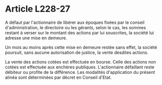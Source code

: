 # Article L228-27

A défaut par l'actionnaire de libérer aux époques fixées par le conseil d'administration, le directoire ou les gérants, selon le cas, les sommes restant à verser sur le montant des actions par lui souscrites, la société lui adresse une mise en demeure.

Un mois au moins après cette mise en demeure restée sans effet, la société poursuit, sans aucune autorisation de justice, la vente desdites actions.

La vente des actions cotées est effectuée en bourse. Celle des actions non cotées est effectuée aux enchères publiques. L'actionnaire défaillant reste débiteur ou profite de la différence. Les modalités d'application du présent alinéa sont déterminées par décret en Conseil d'Etat.
